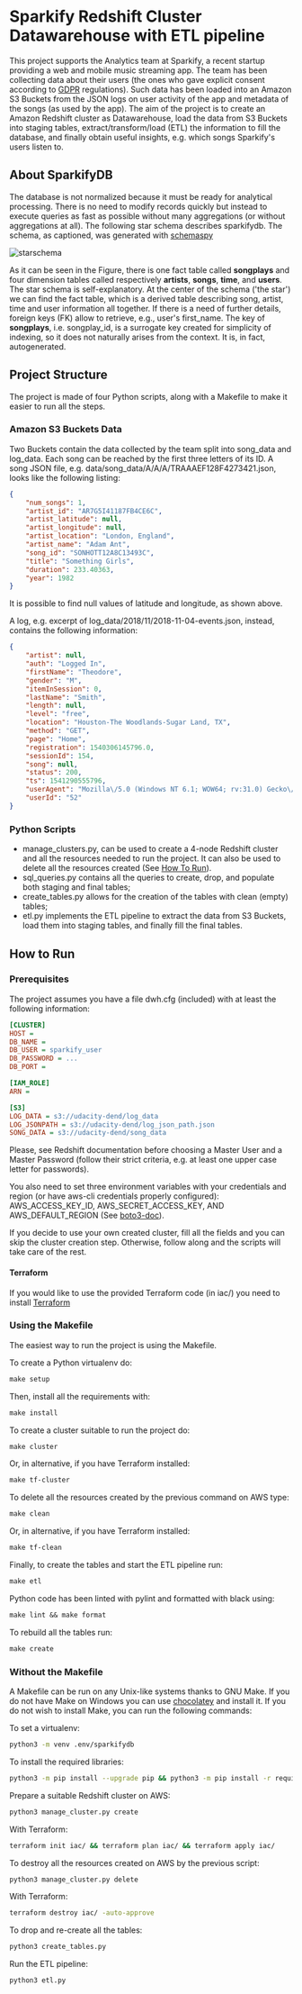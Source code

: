 # Sparkify Redshift Cluster Datawarehouse with ETL pipeline

This project supports the Analytics team at Sparkify, a recent startup providing
a web and mobile music streaming app. The team has been collecting data about their
users (the ones who gave explicit consent according to 
[GDPR](https://eur-lex.europa.eu/eli/reg/2016/679/oj) regulations).
Such data has been loaded into an Amazon S3 Buckets from the JSON logs on user activity of the app and metadata of the songs
(as used by the app).
The aim of the project is to create an Amazon Redshift cluster as Datawarehouse, load the data from S3 Buckets into staging tables, extract/transform/load (ETL) the information to fill the database, and finally obtain useful insights, e.g. which songs Sparkify's users listen to.

## About SparkifyDB

The database is not normalized because it must be ready for analytical processing. 
There is no need to modify records quickly but instead to execute queries as fast as possible 
without many aggregations (or without aggregations at all).
The following star schema describes sparkifydb. The schema, as captioned, was generated with [schemaspy](http://schemaspy.org/)

![starschema](diagrams/schema.png) 

As it can be seen in the Figure, there is one fact table called **songplays** and four dimension tables called respectively
**artists**, **songs**, **time**, and **users**. The star schema is self-explanatory. At the center of the schema ('the star') we can find the fact table, which is a derived table describing song, artist, time and user information all together. If there is a need of further details, foreign keys (FK) allow to retrieve, e.g., user's first_name. The key of **songplays**, i.e. songplay_id, is a surrogate key created for simplicity of indexing, so it does not naturally arises from the context. It is, in fact, autogenerated.

## Project Structure

The project is made of four Python scripts, along with a Makefile to make it easier to run all the steps.

### Amazon S3 Buckets Data

Two Buckets contain the data collected by the team split into song_data and log_data.
Each song can be reached by the first three letters of its ID. A song JSON file, e.g. data/song_data/A/A/A/TRAAAEF128F4273421.json, looks like the following listing:

```json
{
    "num_songs": 1,
    "artist_id": "AR7G5I41187FB4CE6C",
    "artist_latitude": null,
    "artist_longitude": null,
    "artist_location": "London, England",
    "artist_name": "Adam Ant",
    "song_id": "SONHOTT12A8C13493C",
    "title": "Something Girls",
    "duration": 233.40363,
    "year": 1982
}
```

It is possible to find null values of latitude and longitude, as shown above.

A log, e.g. excerpt of log_data/2018/11/2018-11-04-events.json, instead, contains the following information:

```json
{
    "artist": null,
    "auth": "Logged In",
    "firstName": "Theodore",
    "gender": "M",
    "itemInSession": 0,
    "lastName": "Smith",
    "length": null,
    "level": "free",
    "location": "Houston-The Woodlands-Sugar Land, TX",
    "method": "GET",
    "page": "Home",
    "registration": 1540306145796.0,
    "sessionId": 154,
    "song": null,
    "status": 200,
    "ts": 1541290555796,
    "userAgent": "Mozilla\/5.0 (Windows NT 6.1; WOW64; rv:31.0) Gecko\/20100101 Firefox\/31.0",
    "userId": "52"
}
```

### Python Scripts

- manage_clusters.py, can be used to create a 4-node Redshift cluster and all the resources needed to run the project. It can also be used to delete all the resources created (See [How To Run](#how-to-run)).
- sql_queries.py contains all the queries to create, drop, and populate both staging and final tables;
- create_tables.py allows for the creation of the tables with clean (empty) tables;
- etl.py implements the ETL pipeline to extract the data from S3 Buckets, load them into staging tables, and finally fill the final tables.

## How to Run

### Prerequisites

The project assumes you have a file dwh.cfg (included) with at least the following information:

```ini
[CLUSTER]
HOST = 
DB_NAME = 
DB_USER = sparkify_user
DB_PASSWORD = ...
DB_PORT = 

[IAM_ROLE]
ARN = 

[S3]
LOG_DATA = s3://udacity-dend/log_data
LOG_JSONPATH = s3://udacity-dend/log_json_path.json
SONG_DATA = s3://udacity-dend/song_data
```

Please, see Redshift documentation before choosing a Master User and a Master Password (follow their strict criteria, e.g. at least one upper case letter for passwords).

You also need to set three environment variables with your credentials and region (or have aws-cli credentials properly configured):
AWS_ACCESS_KEY_ID, AWS_SECRET_ACCESS_KEY, AND AWS_DEFAULT_REGION (See [boto3-doc](https://boto3.amazonaws.com/v1/documentation/api/latest/guide/configuration.html)).

If you decide to use your own created cluster, fill all the fields and you can skip the cluster creation step. Otherwise, follow along and the scripts will take care of the rest.

#### Terraform

If you would like to use the provided Terraform code (in iac/) you need to install [Terraform](https://www.terraform.io/)

### Using the Makefile

The easiest way to run the project is using the Makefile.

To create a Python virtualenv do:

```Makefile  
make setup
```

Then, install all the requirements with:

```Makefile
make install
```

To create a cluster suitable to run the project do:

```Makefile  
make cluster
```

Or, in alternative, if you have Terraform installed:

```Makefile  
make tf-cluster
```

To delete all the resources created by the previous command on AWS type:

```Makefile  
make clean
```

Or, in alternative, if you have Terraform installed:

```Makefile  
make tf-clean
```

Finally, to create the tables and start the ETL pipeline run: 

```Makefile  
make etl
```

Python code has been linted with pylint and formatted with black using:

```Makefile  
make lint && make format
```

To rebuild all the tables run:

```Makefile  
make create
```

### Without the Makefile

A Makefile can be run on any Unix-like systems thanks to GNU Make.
If you do not have Make on Windows you can use [chocolatey](https://chocolatey.org/) and install it.
If you do not wish to install Make, you can run the following commands:

To set a virtualenv:

```Bash  
python3 -m venv .env/sparkifydb
```

To install the required libraries:

```Bash  
python3 -m pip install --upgrade pip && python3 -m pip install -r requirements.txt
```

Prepare a suitable Redshift cluster on AWS:

```Bash
python3 manage_cluster.py create
```

With Terraform:

```Bash
terraform init iac/ && terraform plan iac/ && terraform apply iac/
```

To destroy all the resources created on AWS by the previous script:

```Bash  
python3 manage_cluster.py delete
```

With Terraform:

```Bash  
terraform destroy iac/ -auto-approve
```

To drop and re-create all the tables:

```Bash
python3 create_tables.py
```

Run the ETL pipeline:

```Bash
python3 etl.py
```

